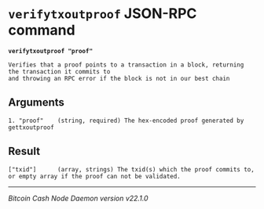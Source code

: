 `verifytxoutproof` JSON-RPC command
===================================

**`verifytxoutproof "proof"`**

```
Verifies that a proof points to a transaction in a block, returning the transaction it commits to
and throwing an RPC error if the block is not in our best chain
```

Arguments
---------

```
1. "proof"    (string, required) The hex-encoded proof generated by gettxoutproof
```

Result
------

```
["txid"]      (array, strings) The txid(s) which the proof commits to, or empty array if the proof can not be validated.
```

***

*Bitcoin Cash Node Daemon version v22.1.0*
